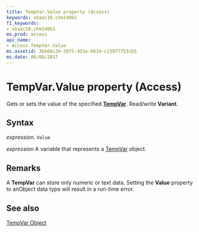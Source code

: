 ```yaml
---
title: TempVar.Value property (Access)
keywords: vbaac10.chm14061
f1_keywords:
- vbaac10.chm14061
ms.prod: access
api_name:
- Access.TempVar.Value
ms.assetid: 3bb66c34-2975-451e-6634-c23977753cb5
ms.date: 06/08/2017
---
```



# TempVar.Value property (Access)

Gets or sets the value of the specified  **[TempVar](Access.TempVar.md)**. Read/write **Variant**.


## Syntax

_expression_. `Value`

_expression_ A variable that represents a [TempVar](Access.TempVar.md) object.


## Remarks

A  **TempVar** can store only numeric or text data. Setting the **Value** property to anObject data type will result in a run-time error.


## See also


[TempVar Object](Access.TempVar.md)

